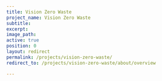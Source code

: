 ```yaml
---
title: Vision Zero Waste
project_name: Vision Zero Waste
subtitle:
excerpt:
image_path:
active: true
position: 0
layout: redirect
permalink: /projects/vision-zero-waste/
redirect_to: /projects/vision-zero-waste/about/overview

---
```

